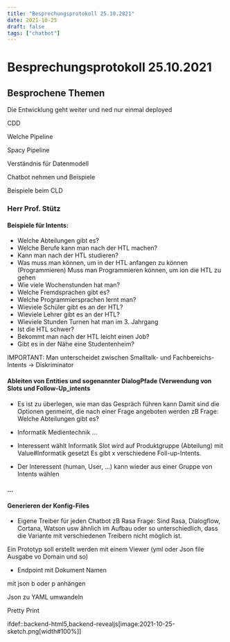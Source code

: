 ```yaml
---
title: "Besprechungsprotokoll 25.10.2021"
date: 2021-10-25
draft: false
tags: ["chatbot"]
---
```


# Besprechungsprotokoll 25.10.2021

## Besprochene Themen

Die Entwicklung geht weiter und ned nur einmal deployed

CDD

Welche Pipeline

Spacy Pipeline

Verständnis für Datenmodell

Chatbot nehmen und Beispiele

Beispiele beim CLD

### Herr Prof. Stütz

#### Beispiele für Intents:

* Welche Abteilungen gibt es?
* Welche Berufe kann man nach der HTL machen?
* Kann man nach der HTL studieren?
* Was muss man können, um in der HTL anfangen zu können (Programmieren)
  Muss man Programmieren können, um ion die HTL zu gehen
* Wie viele Wochenstunden hat man?
* Welche Fremdsprachen gibt es?
* Welche Programmiersprachen lernt man?
* Wieviele Schüler gibt es an der HTL?
* Wieviele Lehrer gibt es an der HTL?
* Wieviele Stunden Turnen hat man im 3. Jahrgang
* Ist die HTL schwer?
* Bekommt man nach der HTL leicht einen Job?
* Gibt es in der Nähe eine Studentenheim?


IMPORTANT: Man unterscheidet zwischen Smalltalk- und Fachbereichs-Intents -> Diskriminator

#### Ableiten von Entities und sogenannter DialogPfade (Verwendung von Slots und Follow-Up_intents

* Es ist zu überlegen, wie man das Gespräch führen kann
  Damit sind die Optionen genmeint, die nach einer Frage angeboten werden
  zB Frage: Welche Abteilungen gibt es?
* Informatik
  Medientechnik
  ...

* Interessent wählt Informatik
  Slot wird auf Produktgruppe (Abteilung) mit Value#Informatik gesetzt
  Es gibt x verschiedene Foll-up-Intents.
* Der Interessent (human, User, ...) kann wieder aus einer Gruppe von Intents wählen


#### ...

#### Generieren der Konfig-Files

* Eigene Treiber für jeden Chatbot zB Rasa
  Frage: Sind Rasa, Dialogflow, Cortana, Watson usw ähnlich im Aufbau oder so unterschiedlich, dass die Variante mit verschiedenen Treibern nicht möglich ist.

Ein Prototyp soll erstellt werden mit einem Viewer (yml oder Json file Ausgabe vo Domain und so)

* Endpoint mit Dokument Namen

mit json b oder p anhängen

Json zu YAML umwandeln

Pretty Print

ifdef::backend-html5,backend-revealjs[image:2021-10-25-sketch.png[width#100%]]

